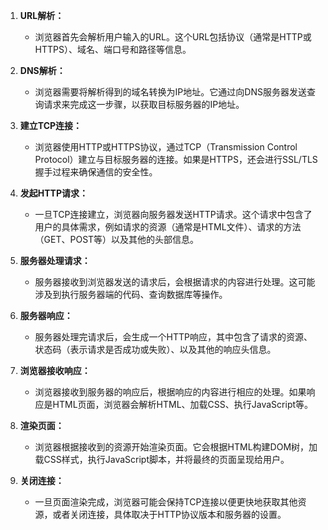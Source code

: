 1. **URL解析：**
   - 浏览器首先会解析用户输入的URL。这个URL包括协议（通常是HTTP或HTTPS）、域名、端口号和路径等信息。

2. **DNS解析：**
   - 浏览器需要将解析得到的域名转换为IP地址。它通过向DNS服务器发送查询请求来完成这一步骤，以获取目标服务器的IP地址。

3. **建立TCP连接：**
   - 浏览器使用HTTP或HTTPS协议，通过TCP（Transmission Control Protocol）建立与目标服务器的连接。如果是HTTPS，还会进行SSL/TLS握手过程来确保通信的安全性。

4. **发起HTTP请求：**
   - 一旦TCP连接建立，浏览器向服务器发送HTTP请求。这个请求中包含了用户的具体需求，例如请求的资源（通常是HTML文件）、请求的方法（GET、POST等）以及其他的头部信息。

5. **服务器处理请求：**
   - 服务器接收到浏览器发送的请求后，会根据请求的内容进行处理。这可能涉及到执行服务器端的代码、查询数据库等操作。

6. **服务器响应：**
   - 服务器处理完请求后，会生成一个HTTP响应，其中包含了请求的资源、状态码（表示请求是否成功或失败）、以及其他的响应头信息。

7. **浏览器接收响应：**
   - 浏览器接收到服务器的响应后，根据响应的内容进行相应的处理。如果响应是HTML页面，浏览器会解析HTML、加载CSS、执行JavaScript等。

8. **渲染页面：**
   - 浏览器根据接收到的资源开始渲染页面。它会根据HTML构建DOM树，加载CSS样式，执行JavaScript脚本，并将最终的页面呈现给用户。

9. **关闭连接：**
   - 一旦页面渲染完成，浏览器可能会保持TCP连接以便更快地获取其他资源，或者关闭连接，具体取决于HTTP协议版本和服务器的设置。
